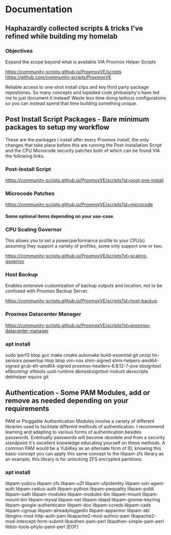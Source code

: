 # Documentation

## Haphazardly collected scripts & tricks I've refined while building my homelab

### Objectives

Expand the scope beyond what is available VIA Proxmox Helper Scripts

<https://community-scripts.github.io/ProxmoxVE/scripts>
<https://github.com/community-scripts/ProxmoxVE>

Reliable access to one-shot install clips and key third party package
repositories. So many concepts and lopsided code philosophy's have led
me to just document it instead! Waste less time doing tedious configurations
so you can instead spend that time building something unique.

## Post Install Script Packages - Bare minimum packages to setup my workflow

<p>These are the packages I install after every Proxmox install, the only changes
that take place before this are running the Post-Installation Script and the CPU
Microcode security patches both of which can be found VIA the following links.

### Post-Install Script

<https://community-scripts.github.io/ProxmoxVE/scripts?id=post-pve-install>

### Microcode Patches

<https://community-scripts.github.io/ProxmoxVE/scripts?id=microcode>

#### Some optional items depending on your use-case

### CPU Scaling Governor

<p> This allows you to set a power/performance profile to your CPU(s) assuming
they support a variety of profiles, some only support one or two.

<https://community-scripts.github.io/ProxmoxVE/scripts?id=scaling-governor>

### Host Backup

<p> Enables extensive customization of backup outputs and location, not to
be confused with Proxmox Backup Server.

<https://community-scripts.github.io/ProxmoxVE/scripts?id=host-backup>

### Proxmox Datacenter Manager

<https://community-scripts.github.io/ProxmoxVE/scripts?id=proxmox-datacenter-manager>

<h3>apt install</h3>
sudo
iperf3
btop
gcc
make
cmake
automake
build-essential
git
unzip
lm-sensors
powertop
htop
btop
vim-nox
shim-signed
shim-helpers-amd64-signed
grub-efi-amd64-signed
proxmox-headers-6.8.12-7-pve
sbsigntool
efibootmgr
efitools
uuid-runtime
dkmssbsigntool
mokutil
devscripts
debhelper
equivs
git

## Authentication - Some PAM Modules, add or remove as needed depending on your requirements

<p>PAM or Pluggable Authentication Modules involve a variety of different
libraries used to facilitate different methods of authentication. I recommend
learning and adapting to various forms of authentication besides passwords.
Eventually passwords will become obsolete and from a security standpoint it's
excellent knowledge educating yourself on these methods. A common PAM would be
a YubiKey as an alternate form of ID, knowing this basic concept you can apply this
same concept to the libpam-zfs library as an example, this library is for
unlocking ZFS encrypted partitions.

<h3>apt install</h3>
libpam-yubico
libpam-zfs
libpam-u2f
libpam-ufpidentity
libpam-ssh-agent-auth
libpam-radius-auth
libpam-python
libpam-pwquality
libpam-poldi
libpam-oath
libpam-modules
libpam-modules-bin
libpam-mount
libpam-mount-bin
libpam-mysql
libpam-net
libpam-ldapd
libpam-gnome-keyring
libpam-google-authenticator
libpam-doc
libpam-ccreds
libpam-cads
libpam-cgroup
libpam-alreadyloggedin
libpam-apparmor
libpam-abl
libnginx-mod-http-auth-pam
libapache2-mod-authnz-pam
libapache2-mod-intercept-form-submit
libauthen-pam-perl
libauthen-simple-pam-perl
libbio-tools-phylo-paml-perl
[EOF]
